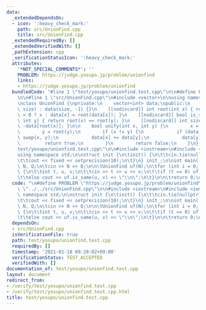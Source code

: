 ```yaml
---
data:
  _extendedDependsOn:
  - icon: ':heavy_check_mark:'
    path: src/UnionFind.cpp
    title: src/UnionFind.cpp
  _extendedRequiredBy: []
  _extendedVerifiedWith: []
  _pathExtension: cpp
  _verificationStatusIcon: ':heavy_check_mark:'
  attributes:
    '*NOT_SPECIAL_COMMENTS*': ''
    PROBLEM: https://judge.yosupo.jp/problem/unionfind
    links:
    - https://judge.yosupo.jp/problem/unionfind
  bundledCode: "#line 1 \"test/yosupo/unionfind.test.cpp\"\n\n#define PROBLEM \"https://judge.yosupo.jp/problem/unionfind\"\
    \n\n#line 1 \"src/UnionFind.cpp\"\n#include <vector>\n\nusing namespace std;\n\
    \nclass UnionFind {\nprivate:\n    vector<int> data;\npublic:\n    explicit UnionFind(int\
    \ size) : data(size, -1) {}\n    [[nodiscard]] int root(int x) { return data[x]\
    \ < 0 ? x : data[x] = root(data[x]); }\n    [[nodiscard]] bool is_same(int x,\
    \ int y) { return root(x) == root(y); }\n    [[nodiscard]] int size(int x) { return\
    \ -data[root(x)]; }\n\n    bool unify(int x, int y) {\n        x = root(x);\n\
    \        y = root(y);\n        if (x != y) {\n            if (data[y] < data[x])\
    \ swap(x, y);\n            data[x] += data[y];\n            data[y] = x;\n   \
    \         return true;\n        }\n        return false;\n    }\n};\n#line 5 \"\
    test/yosupo/unionfind.test.cpp\"\n\n#include <iostream>\n#include <iomanip>\n\n\
    using namespace std;\n\nstruct init {\n\tinit() {\n\t\tcin.tie(nullptr); ios::sync_with_stdio(false);\n\
    \t\tcout << fixed << setprecision(10);\n\t}\n} init_;\n\nint main() {\n\n\tint\
    \ N, Q;\n\tcin >> N >> Q;\n\n\tUnionFind uf(N);\n\tfor (int i = 0; i < Q; i++)\
    \ {\n\t\tint t, u, v;\n\t\tcin >> t >> u >> v;\n\t\tif (t == 0) uf.unify(u, v);\n\
    \t\telse cout << uf.is_same(u, v) << \"\\n\";\n\t}\n\n\treturn 0;\n}\n"
  code: "\n#define PROBLEM \"https://judge.yosupo.jp/problem/unionfind\"\n\n#include\
    \ \"../../src/UnionFind.cpp\"\n\n#include <iostream>\n#include <iomanip>\n\nusing\
    \ namespace std;\n\nstruct init {\n\tinit() {\n\t\tcin.tie(nullptr); ios::sync_with_stdio(false);\n\
    \t\tcout << fixed << setprecision(10);\n\t}\n} init_;\n\nint main() {\n\n\tint\
    \ N, Q;\n\tcin >> N >> Q;\n\n\tUnionFind uf(N);\n\tfor (int i = 0; i < Q; i++)\
    \ {\n\t\tint t, u, v;\n\t\tcin >> t >> u >> v;\n\t\tif (t == 0) uf.unify(u, v);\n\
    \t\telse cout << uf.is_same(u, v) << \"\\n\";\n\t}\n\n\treturn 0;\n}\n"
  dependsOn:
  - src/UnionFind.cpp
  isVerificationFile: true
  path: test/yosupo/unionfind.test.cpp
  requiredBy: []
  timestamp: '2021-01-18 09:28:02+09:00'
  verificationStatus: TEST_ACCEPTED
  verifiedWith: []
documentation_of: test/yosupo/unionfind.test.cpp
layout: document
redirect_from:
- /verify/test/yosupo/unionfind.test.cpp
- /verify/test/yosupo/unionfind.test.cpp.html
title: test/yosupo/unionfind.test.cpp
---
```

